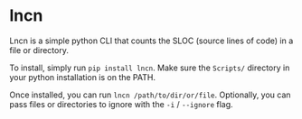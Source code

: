 # lncn

Lncn is a simple python CLI that counts the SLOC (source lines of code) in a file or directory.

To install, simply run `pip install lncn`. Make sure the `Scripts/` directory in your python installation is on the PATH.

Once installed, you can run `lncn /path/to/dir/or/file`. Optionally, you can pass files or directories to ignore with the `-i` / `--ignore` flag.